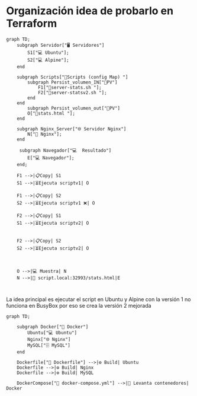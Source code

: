 # Organización idea de probarlo en Terraform

```mermaid
graph TD;
    subgraph Servidor["🖥️ Servidores"]
        S1["💻 Ubuntu"];
        S2["💻 Alpine"];
    end

    subgraph Scripts["📝Scripts (config Map) "]
        subgraph Persist_volumen_IN["📂PV"]
            F1["📄server-stats.sh "];
            F2["📄server-statsv2.sh "];
        end
    end
        subgraph Persist_volumen_out["📂PV"]
        O["📄stats.html "];
    end

    subgraph Nginx_Server["🌐 Servidor Nginx"]
        N["🚀 Nginx"];
    end

     subgraph Navegador["💻  Resultado"]
        E["💻 Navegador"];
    end;

    F1 -->|📋Copy| S1 
    S1 -->|⏳Ejecuta scriptv1| O

    F1 -->|📋Copy| S2 
    S2 -->|⏳Ejecuta scriptv1 ❌| O

    F2 -->|📋Copy| S1 
    S1 -->|⏳Ejecuta scriptv2| O
    

    F2 -->|📋Copy| S2 
    S2 -->|⏳Ejecuta scriptv2| O
    


    O -->|💻 Muestra| N
    N -->|🔗 script.local:32993/stats.html|E



```

La idea principal es ejecutar el script en Ubuntu y Alpine con la versión 1 no funciona en BusyBox por eso se crea la versión 2 mejorada


```mermaid
graph TD;
    
    subgraph Docker["🐳 Docker"]
        Ubuntu["💻 Ubuntu"]
        Nginx["🌐 Nginx"]
        MySQL["🗄️ MySQL"]
    end

    Dockerfile["📄 Dockerfile"] -->|⚙️ Build| Ubuntu
    Dockerfile -->|⚙️ Build| Nginx
    Dockerfile -->|⚙️ Build| MySQL

    DockerCompose["📄 docker-compose.yml"] -->|🚀 Levanta contenedores| Docker
```